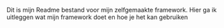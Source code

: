 Dit is mijn Readme bestand voor mijn zelfgemaakte framework. Hier ga ik uitleggen wat mijn framework doet en hoe je het kan gebruiken